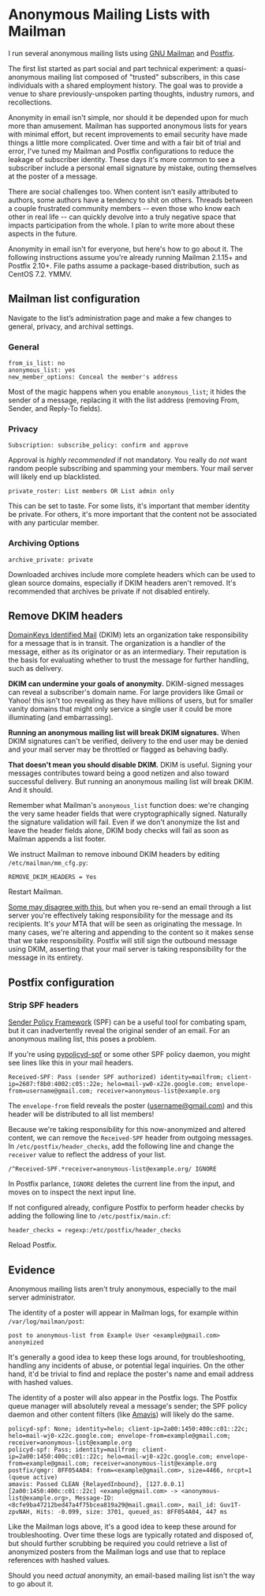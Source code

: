 <!-- title: Anonymous Mailing Lists with Mailman -->
<!-- categories: howto -->
<!-- tags: postfix,mailman,anonymous,email,dkim,spf -->
<!-- published: 2016-12-27T15:15:00-05:00 -->
<!-- updated: 2016-12-27T15:15:00-05:00 -->
<!-- summary: A quick guide to running anonymous mailing lists with Postfix, GNU Mailman, SPF, and DKIM. -->

# Anonymous Mailing Lists with Mailman

I run several anonymous mailing lists using [GNU Mailman](http://list.org/) and [Postfix](http://www.postfix.org/).

The first list started as part social and part technical experiment: a quasi-anonymous mailing list composed of "trusted" subscribers, in this case individuals with a shared employment history. The goal was to provide a venue to share previously-unspoken parting thoughts, industry rumors, and recollections.

Anonymity in email isn't simple, nor should it be depended upon for much more than amusement. Mailman has supported anonymous lists for years with minimal effort, but recent improvements to email security have made things a little more complicated. Over time and with a fair bit of trial and error, I've tuned my Mailman and Postfix configurations to reduce the leakage of subscriber identity. These days it's more common to see a subscriber include a personal email signature by mistake, outing themselves at the poster of a message.

There are social challenges too. When content isn't easily attributed to authors, some authors have a tendency to shit on others. Threads between a couple frustrated community members -- even those who know each other in real life -- can quickly devolve into a truly negative space that impacts participation from the whole. I plan to write more about these aspects in the future.

Anonymity in email isn't for everyone, but here's how to go about it. The following instructions assume you're already running Mailman 2.1.15+ and Postfix 2.10+. File paths assume a package-based distribution, such as CentOS 7.2. YMMV.

## Mailman list configuration

Navigate to the list’s administration page and make a few changes to general, privacy, and archival settings.

### General

    from_is_list: no
    anonymous_list: yes
    new_member_options: Conceal the member's address

Most of the magic happens when you enable `anonymous_list`; it hides the sender of a message, replacing it with the list address (removing From, Sender, and Reply-To fields).

### Privacy

    Subscription: subscribe_policy: confirm and approve

Approval is *highly recommended* if not mandatory. You really do *not* want random people subscribing and spamming your members. Your mail server will likely end up blacklisted.

    private_roster: List members OR List admin only

This can be set to taste. For some lists, it's important that member identity be private. For others, it's more important that the content not be associated with any particular member. 

### Archiving Options 

    archive_private: private

Downloaded archives include more complete headers which can be used to glean source domains, especially if DKIM headers aren't removed. It's recommended that archives be private if not disabled entirely.

## Remove DKIM headers

[DomainKeys Identified Mail](http://www.dkim.org/) (DKIM) lets an organization take responsibility for a message that is in transit. The organization is a handler of the message, either as its originator or as an intermediary. Their reputation is the basis for evaluating whether to trust the message for further handling, such as delivery.

**DKIM can undermine your goals of anonymity.** DKIM-signed messages can reveal a subscriber's domain name. For large providers like Gmail or Yahoo! this isn't too revealing as they have millions of users, but for smaller vanity domains that might only service a single user it could be more illuminating (and embarrassing).

**Running an anonymous mailing list will break DKIM signatures.** When DKIM signatures can't be verified, delivery to the end user may be denied and your mail server may be throttled or flagged as behaving badly.

**That doesn't mean you should disable DKIM.** DKIM is useful. Signing your messages contributes toward being a good netizen and also toward successful delivery. But running an anonymous mailing list will break DKIM. And it should.

Remember what Mailman's `anonymous_list` function does: we're changing the very same header fields that were cryptographically signed. Naturally the signature validation will fail. Even if we don't anonymize the list and leave the header fields alone, DKIM body checks will fail as soon as Mailman appends a list footer.

We instruct Mailman to remove inbound DKIM headers by editing `/etc/mailman/mm_cfg.py`:

    REMOVE_DKIM_HEADERS = Yes

Restart Mailman.

[Some may disagree with this](https://wiki.list.org/DEV/DKIM), but when you re-send an email through a list server you're effectively taking responsibility for the message and its recipients. It's *your* MTA that will be seen as originating the message. In many cases, we're altering and appending to the content so it makes sense that we take responsibility. Postfix will still sign the outbound message using DKIM, asserting that your mail server is taking responsibility for the message in its entirety.

## Postfix configuration

### Strip SPF headers

[Sender Policy Framework](http://www.openspf.org/) (SPF) can be a useful tool for combating spam, but it can inadvertently reveal the original sender of an email. For an anonymous mailing list, this poses a problem.

If you're using [pypolicyd-spf](https://launchpad.net/pypolicyd-spf) or some other SPF policy daemon, you might see lines like this in your mail headers.

    Received-SPF: Pass (sender SPF authorized) identity=mailfrom; client-ip=2607:f8b0:4002:c05::22e; helo=mail-yw0-x22e.google.com; envelope-from=username@gmail.com; receiver=anonymous-list@example.org

The `envelope-from` field reveals the poster (username@gmail.com) and this header will be distributed to all list members!

Because we're taking responsibility for this now-anonymized and altered content, we can remove the `Received-SPF` header from outgoing messages. In `/etc/postfix/header_checks`, add the following line and change the `receiver` value to reflect the address of your list.

    /^Received-SPF.*receiver=anonymous-list@example.org/ IGNORE
    
In Postfix parlance, `IGNORE` deletes the current line from the input, and moves on to inspect the next input line.

If not configured already, configure Postfix to perform header checks by adding the following line to `/etc/postfix/main.cf`:

    header_checks = regexp:/etc/postfix/header_checks

Reload Postfix.

## Evidence

Anonymous mailing lists aren't truly anonymous, especially to the mail server administrator.

The identity of a poster will appear in Mailman logs, for example within `/var/log/mailman/post`:

    post to anonymous-list from Example User <example@gmail.com> anonymized
    
It's generally a good idea to keep these logs around, for troubleshooting, handling any incidents of abuse, or potential legal inquiries. On the other hand, it'd be trivial to find and replace the poster's name and email address with hashed values.

The identity of a poster will also appear in the Postfix logs. The Postfix queue manager will absolutely reveal a message's sender; the SPF policy daemon and other content filters (like [Amavis](https://www.amavis.org/)) will likely do the same.

    policyd-spf: None; identity=helo; client-ip=2a00:1450:400c:c01::22c; helo=mail-wj0-x22c.google.com; envelope-from=example@gmail.com; receiver=anonymous-list@example.org
    policyd-spf: Pass; identity=mailfrom; client-ip=2a00:1450:400c:c01::22c; helo=mail-wj0-x22c.google.com; envelope-from=example@gmail.com; receiver=anonymous-list@example.org
    postfix/qmgr: 8FF054A04: from=<example@gmail.com>, size=4466, nrcpt=1 (queue active)
    amavis: Passed CLEAN {RelayedInbound}, [127.0.0.1] [2a00:1450:400c:c01::22c] <example@gmail.com> -> <anonymous-list@example.org>, Message-ID: <8cfe9ba47212bed47a4f75bcea819a29@mail.gmail.com>, mail_id: Guv1T-zpvNAH, Hits: -0.099, size: 3701, queued_as: 8FF054A04, 447 ms

Like the Mailman logs above, it's a good idea to keep these around for troubleshooting. Over time these logs are typically rotated and disposed of, but should further scrubbing be required you could retrieve a list of anonymized posters from the Mailman logs and use that to replace references with hashed values.

Should you need *actual* anonymity, an email-based mailing list isn't the way to go about it.

